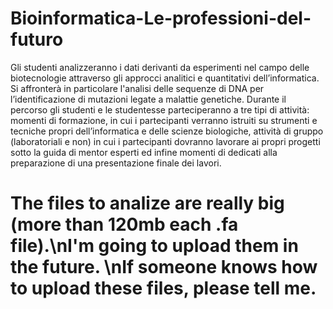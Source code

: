 # Bioinformatica-Le-professioni-del-futuro
Gli studenti analizzeranno i dati derivanti da esperimenti nel campo delle biotecnologie attraverso gli approcci analitici e quantitativi dell’informatica. Si affronterà in particolare l'analisi delle sequenze di DNA per l’identificazione di mutazioni legate a malattie genetiche. Durante il percorso gli studenti e le studentesse parteciperanno a tre tipi di attività: momenti di formazione, in cui i partecipanti verranno istruiti su strumenti e tecniche propri dell’informatica e delle scienze biologiche, attività di gruppo (laboratoriali e non) in cui i partecipanti dovranno lavorare ai propri progetti sotto la guida di mentor esperti ed infine momenti di dedicati alla preparazione di una presentazione finale dei lavori.

# The files to analize are really big (more than 120mb each .fa file).\nI'm going to upload them in the future. \nIf someone knows how to upload these files, please tell me.


